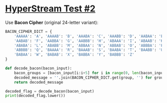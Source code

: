 # [HyperStream Test #2](https://ctflearn.com/challenge/443)

Use **Bacon Cipher** (original 24-letter variant):

```python
BACON_CIPHER_DICT = {
    'AAAAA': 'A', 'AAAAB': 'B', 'AAABA': 'C', 'AAABB': 'D', 'AABAA': 'E',
    'AABAB': 'F', 'AABBA': 'G', 'AABBB': 'H', 'ABAAA': 'I', 'ABAAB': 'K',
    'ABABA': 'L', 'ABABB': 'M', 'ABBAA': 'N', 'ABBAB': 'O', 'ABBBA': 'P',
    'ABBBB': 'Q', 'BAAAA': 'R', 'BAAAB': 'S', 'BAABA': 'T', 'BAABB': 'U',
    'BABAA': 'W', 'BABAB': 'X', 'BABBA': 'Y', 'BABBB': 'Z'
}

def decode_bacon(bacon_input):
    bacon_groups = [bacon_input[i:i+5] for i in range(0, len(bacon_input), 5)]
    decoded_message = ''.join(BACON_CIPHER_DICT.get(group, '') for group in bacon_groups)
    return decoded_message

decoded_flag = decode_bacon(bacon_input)
print(decoded_flag.lower())
```
